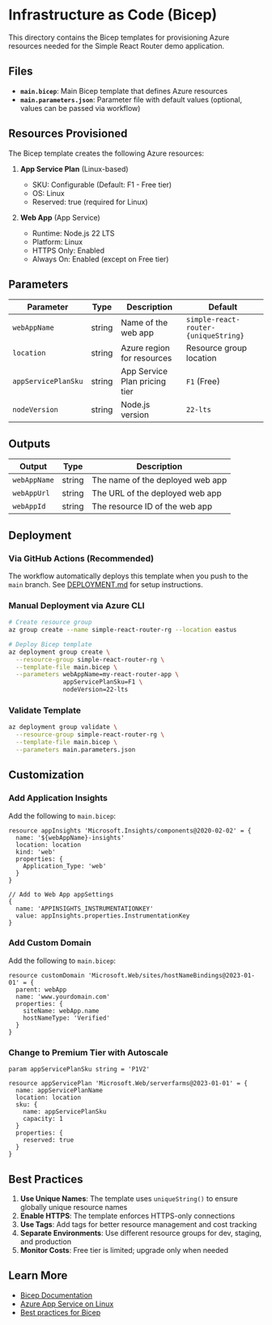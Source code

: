# Infrastructure as Code (Bicep)

This directory contains the Bicep templates for provisioning Azure resources needed for the Simple React Router demo application.

## Files

- **`main.bicep`**: Main Bicep template that defines Azure resources
- **`main.parameters.json`**: Parameter file with default values (optional, values can be passed via workflow)

## Resources Provisioned

The Bicep template creates the following Azure resources:

1. **App Service Plan** (Linux-based)
   - SKU: Configurable (Default: F1 - Free tier)
   - OS: Linux
   - Reserved: true (required for Linux)

2. **Web App** (App Service)
   - Runtime: Node.js 22 LTS
   - Platform: Linux
   - HTTPS Only: Enabled
   - Always On: Enabled (except on Free tier)

## Parameters

| Parameter | Type | Description | Default |
|-----------|------|-------------|---------|
| `webAppName` | string | Name of the web app | `simple-react-router-{uniqueString}` |
| `location` | string | Azure region for resources | Resource group location |
| `appServicePlanSku` | string | App Service Plan pricing tier | `F1` (Free) |
| `nodeVersion` | string | Node.js version | `22-lts` |

## Outputs

| Output | Type | Description |
|--------|------|-------------|
| `webAppName` | string | The name of the deployed web app |
| `webAppUrl` | string | The URL of the deployed web app |
| `webAppId` | string | The resource ID of the web app |

## Deployment

### Via GitHub Actions (Recommended)

The workflow automatically deploys this template when you push to the `main` branch. See [DEPLOYMENT.md](../DEPLOYMENT.md) for setup instructions.

### Manual Deployment via Azure CLI

```bash
# Create resource group
az group create --name simple-react-router-rg --location eastus

# Deploy Bicep template
az deployment group create \
  --resource-group simple-react-router-rg \
  --template-file main.bicep \
  --parameters webAppName=my-react-router-app \
               appServicePlanSku=F1 \
               nodeVersion=22-lts
```

### Validate Template

```bash
az deployment group validate \
  --resource-group simple-react-router-rg \
  --template-file main.bicep \
  --parameters main.parameters.json
```

## Customization

### Add Application Insights

Add the following to `main.bicep`:

```bicep
resource appInsights 'Microsoft.Insights/components@2020-02-02' = {
  name: '${webAppName}-insights'
  location: location
  kind: 'web'
  properties: {
    Application_Type: 'web'
  }
}

// Add to Web App appSettings
{
  name: 'APPINSIGHTS_INSTRUMENTATIONKEY'
  value: appInsights.properties.InstrumentationKey
}
```

### Add Custom Domain

Add the following to `main.bicep`:

```bicep
resource customDomain 'Microsoft.Web/sites/hostNameBindings@2023-01-01' = {
  parent: webApp
  name: 'www.yourdomain.com'
  properties: {
    siteName: webApp.name
    hostNameType: 'Verified'
  }
}
```

### Change to Premium Tier with Autoscale

```bicep
param appServicePlanSku string = 'P1V2'

resource appServicePlan 'Microsoft.Web/serverfarms@2023-01-01' = {
  name: appServicePlanName
  location: location
  sku: {
    name: appServicePlanSku
    capacity: 1
  }
  properties: {
    reserved: true
  }
}
```

## Best Practices

1. **Use Unique Names**: The template uses `uniqueString()` to ensure globally unique resource names
2. **Enable HTTPS**: The template enforces HTTPS-only connections
3. **Use Tags**: Add tags for better resource management and cost tracking
4. **Separate Environments**: Use different resource groups for dev, staging, and production
5. **Monitor Costs**: Free tier is limited; upgrade only when needed

## Learn More

- [Bicep Documentation](https://docs.microsoft.com/azure/azure-resource-manager/bicep/)
- [Azure App Service on Linux](https://docs.microsoft.com/azure/app-service/overview)
- [Best practices for Bicep](https://docs.microsoft.com/azure/azure-resource-manager/bicep/best-practices)
